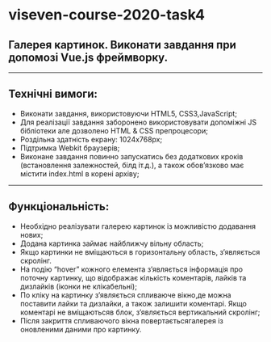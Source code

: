 # viseven-course-2020-task4
Галерея картинок. Виконати завдання при допомозі Vue.js фреймворку.
---
***
Технічні вимоги:
---
* Виконати завдання, використовуючи HTML5, CSS3,JavaScript;
* Для реалізації завдання заборонено використовувати допоміжні JS бібліотеки але дозволено HTML & CSS препроцесори;
* Роздільна здатність екрану: 1024x768px;
* Підтримка Webkit браузерів;
* Виконане завдання повинно запускатись без додаткових кроків (встановлення залежностей, білд іт.д.), а також обов’язково має містити index.html в корені архіву;
***
Функціональність:
---
* Необхідно реалізувати галерею картинок із можливістю додавання нових;
* Додана картинка займає найближчу вільну область;
* Якщо картинки не вміщаються в горизонтальну область, з’являється скролінг.
* На подію “hover” кожного елемента з’являється інформація про поточну картинку, що відображає кількість коментарів, лайків та дизлайків (іконки не клікабельні);
* По кліку на картинку з’являється cпливаюче вікно,де можна поставити лайки та дизлайки, а також залишити коментарі. Якщо коментарі не вміщаютьсяв блок, з’являється вертикальний скролінг;
* Після закриття cпливаючого вікна повертаєтьсягалерея із оновленими даними про картинку.

